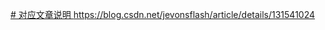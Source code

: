 [# 对应文章说明 ](https://blog.csdn.net/jevonsflash/article/details/131541024)https://blog.csdn.net/jevonsflash/article/details/131541024
